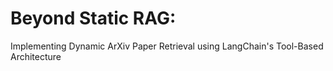 # Beyond Static RAG: 

Implementing Dynamic ArXiv Paper Retrieval using LangChain's Tool-Based Architecture

